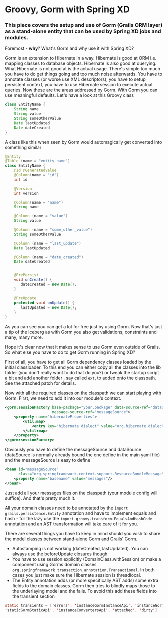 # Groovy, Gorm with Spring XD

### This piece covers the setup and use of Gorm (Grails ORM layer) as a stand-alone entity that can be used by Spring XD jobs and modules.

Foremost - **why**? What's Gorm and why use it with Spring XD?

Gorm is an extension to Hibernate in a way. Hibernate is good at ORM i.e. mapping classes to database objects. Hibernate is also good at querying. What Hibernate is not good at is the actual usage. There's simple too much you have to do get things going and too much noise afterwards. You have to annotate classes (or worse use XML descriptors), you have to setup persistent context, you have to use Hibernate session to execute actual queries. Now these are the areas addressed by Gorm. With Gorm you can use meaningful defaults. Let's have a look at this Groovy class

```java
class EntityName {
	String name
	String value
	String someOtherValue
	Date lastUpdated
	Date dateCreated
}
```

A class like this when seen by Gorm would automagically get converted into something similar

```java
@Entity
@Table (name = "entity_name")
class EntityName {
	@Id @GeneratedValue
    @Column(name = "id")
	int id

	@Version
	int version

    @Column(name = "name")
    String name

    @Column (name = "value")
    String value

    @Column (name = "some_other_value")
    String someOtherValue

    @Column (name = "last_update")
	Date lastUpdated

	@Column (name = "date_created")
	Date dateCreated


    @PrePersist
    void onCreate() {
       dateCreated = new Date();
    }

    @PreUpdate
    protected void onUpdate() {
       lastUpdated = new Date();
    }
}
```

As you can see you can get a lot for free just by using Gorm. Now that's just a tip of the iceberg as with Gorm you also get validations, constraints and many, many more.

Hope it's clear now that it makes sense to use Gorm even outside of Grails. So what else you have to do to get Gorm running in Spring XD?

First of all, you have to get all Gorm dependency classes loaded by the initial classloader. To this end you can either copy all the classes into the lib folder (you don't really want to do that do you?) or tweak the startup script a bit and add another folder , say called `ext`, to added onto the classpath. See the attached patch for details.

Now with all the required classes on the classpath we can start playing with Gorm. First, we need to add it into our module's context.

```xml
<gorm:sessionFactory base-package="your.package" data-source-ref="dataSource"
                     message-source-ref="messageSource">
    <property name="hibernateProperties">
        <util:map>
            <entry key="hibernate.dialect" value="org.hibernate.dialect.MySQL5InnoDBDialect"/>
        </util:map>
    </property>
</gorm:sessionFactory>
```

Obviously you have to define the messageSource and dataSource (dataSource is normally already bound the one define in the main yaml file) and the messageSource is easy to define

```xml
<bean id="messageSource"
      class="org.springframework.context.support.ResourceBundleMessageSource">
    <property name="basename" value="messages"/>
</bean>
```

Just add all your messages files on the classpath (your module config will suffice). And that's pretty much it.

All your domain classes need to be annotated by the `import grails.persistence.Entity` annotation and have to implement equals and hash - for the lazy use the `import groovy.transform.EqualsAndHashCode` annotation and an AST transformation will take care of it for you.

There are several things you have to keep in mind should you wish to share the model classes between stand-alone Gorm and Grails' Gorm.

* Autostamping is not working (dateCreated, lastUpdated). You can always use the beforeUpdate closures though.
* You have to use session explicitly (DomainClass.withSession) or make a component using Gorms domain classes `org.springframework.transaction.annotation.Transactional`. In both cases you just make sure the Hibernate session is threadlocal.
* The Entity annotation adds (or more specifically AST adds) some extra fields to the domain classes. Gorm then tries to blindly maps those to the underlaying model and the fails. To avoid this add these fields into the transient section

```java
static transients = ['errors', 'instanceGormInstanceApi', 'instanceGormValidationApi',
'staticGormStaticApi', 'instanceConvertersApi', 'attached', 'dirty']
```


